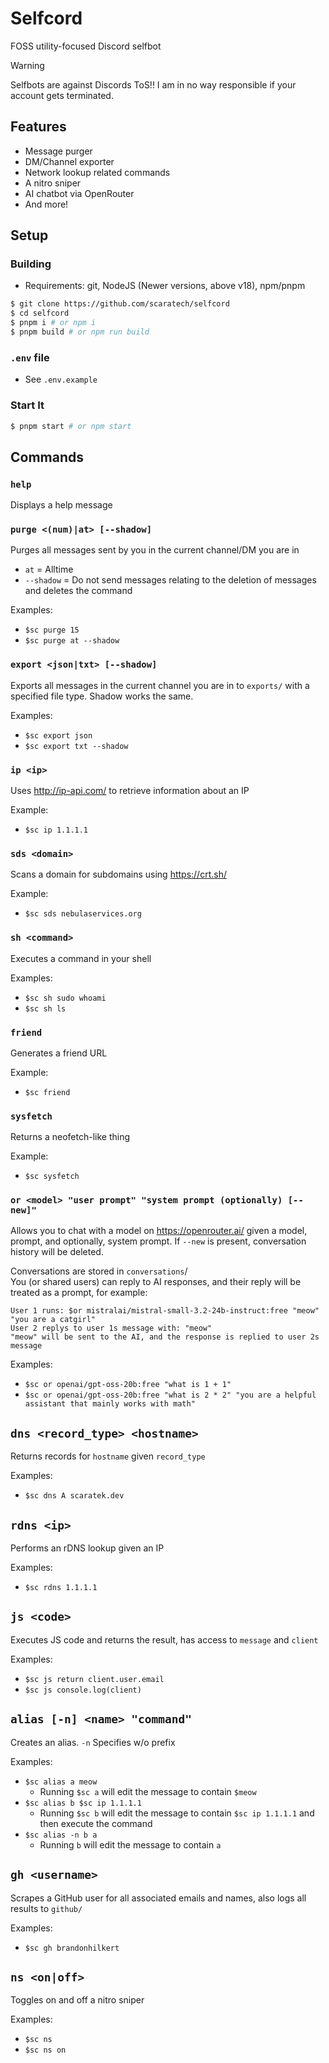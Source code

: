 # Selfcord
FOSS utility-focused Discord selfbot
> [!WARNING]
> Selfbots are against Discords ToS!! I am in no way responsible if your account gets terminated.

## Features
- Message purger
- DM/Channel exporter
- Network lookup related commands
- A nitro sniper
- AI chatbot via OpenRouter
- And more!

## Setup
### Building
- Requirements: git, NodeJS (Newer versions, above v18), npm/pnpm
```sh
$ git clone https://github.com/scaratech/selfcord
$ cd selfcord
$ pnpm i # or npm i
$ pnpm build # or npm run build
```
### `.env` file
- See `.env.example`

### Start It
```sh
$ pnpm start # or npm start
```

## Commands
### `help`
Displays a help message

### `purge <(num)|at> [--shadow]`
Purges all messages sent by you in the current channel/DM you are in
- `at` = Alltime
 - `--shadow` = Do not send messages relating to the deletion of messages and deletes the command

Examples:
- `$sc purge 15`
- `$sc purge at --shadow`

### `export <json|txt> [--shadow]`
Exports all messages in the current channel you are in to `exports/` with a specified file type. Shadow works the same.

Examples:
- `$sc export json`
- `$sc export txt --shadow`

### `ip <ip>`
Uses http://ip-api.com/ to retrieve information about an IP

Example:
- `$sc ip 1.1.1.1`

### `sds <domain>`
Scans a domain for subdomains using https://crt.sh/

Example:
- `$sc sds nebulaservices.org`

### `sh <command>`
Executes a command in your shell

Examples:
- `$sc sh sudo whoami`
- `$sc sh ls`


### `friend`
Generates a friend URL

Example:
- `$sc friend`

### `sysfetch`
Returns a neofetch-like thing

Example:
- `$sc sysfetch`

### `or <model> "user prompt" "system prompt (optionally) [--new]"`
Allows you to chat with a model on https://openrouter.ai/ given a model, prompt, and optionally, system prompt. If `--new` is present, conversation history will be deleted.

Conversations are stored in `conversations`/\
You (or shared users) can reply to AI responses, and their reply will be treated as a prompt, for example:
```
User 1 runs: $or mistralai/mistral-small-3.2-24b-instruct:free "meow" "you are a catgirl"
User 2 replys to user 1s message with: "meow"
"meow" will be sent to the AI, and the response is replied to user 2s message
```

Examples:
- `$sc or openai/gpt-oss-20b:free "what is 1 + 1"`
- `$sc or openai/gpt-oss-20b:free "what is 2 * 2" "you are a helpful assistant that mainly works with math"`

## `dns <record_type> <hostname>`
Returns records for `hostname` given `record_type`

Examples:
- `$sc dns A scaratek.dev`

## `rdns <ip>`
Performs an rDNS lookup given an IP

Examples:
- `$sc rdns 1.1.1.1`

## `js <code>`
Executes JS code and returns the result, has access to `message` and `client`

Examples:
- `$sc js return client.user.email`
- `$sc js console.log(client)`

## `alias [-n] <name> "command"`
Creates an alias. `-n` Specifies w/o prefix

Examples:
- `$sc alias a meow`
    - Running `$sc a` will edit the message to contain `$meow`
- `$sc alias b $sc ip 1.1.1.1`
    - Running `$sc b` will edit the message to contain `$sc ip 1.1.1.1` and then execute the command
- `$sc alias -n b a`
    - Running `b` will edit the message to contain `a`

## `gh <username>`
Scrapes a GitHub user for all associated emails and names, also logs all results to `github/`

Examples:
- `$sc gh brandonhilkert`

## `ns <on|off>`
Toggles on and off a nitro sniper

Examples:
- `$sc ns`
- `$sc ns on`
